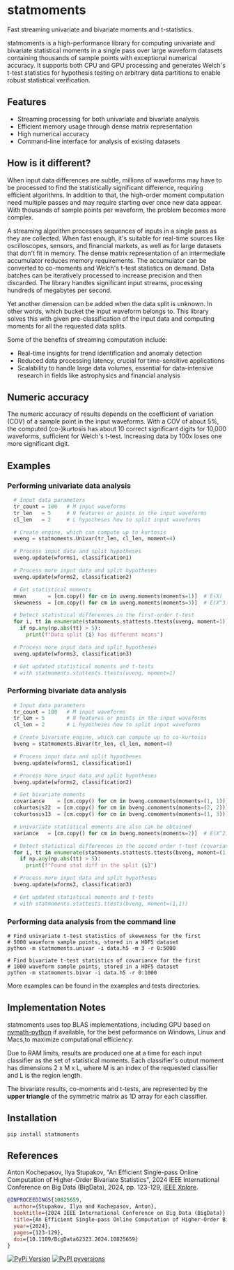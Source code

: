 # statmoments

Fast streaming univariate and bivariate moments and t-statistics.

statmoments is a high-performance library for computing univariate and bivariate statistical moments in a single pass over large waveform datasets containing thousands of sample points with exceptional numerical accuracy. It supports both CPU and GPU processing and generates Welch's t-test statistics for hypothesis testing on arbitrary data partitions to enable robust statistical verification.

## Features

- Streaming processing for both univariate and bivariate analysis
- Efficient memory usage through dense matrix representation
- High numerical accuracy
- Command-line interface for analysis of existing datasets

## How is it different?

When input data differences are subtle, millions of waveforms may have to be processed to find the statistically significant difference, requiring efficient algorithms. In addition to that, the high-order moment computation need multiple passes and may require starting over once new data appear. With thousands of sample points per waveform, the problem becomes more complex.

A streaming algorithm processes sequences of inputs in a single pass as they are collected. When fast enough, it's suitable for real-time sources like oscilloscopes, sensors, and financial markets, as well as for large datasets that don't fit in memory. The dense matrix representation of an intermediate accumulator reduces memory requirements. The accumulator can be converted to co-moments and Welch's t-test statistics on demand. Data batches can be iteratively processed to increase precision and then discarded. The library handles significant input streams, processing hundreds of megabytes per second.

Yet another dimension can be added when the data split is unknown. In other words, which bucket the input waveform belongs to. This library solves this with given pre-classification of the input data and computing moments for all the requested data splits.

Some of the benefits of streaming computation include:

- Real-time insights for trend identification and anomaly detection
- Reduced data processing latency, crucial for time-sensitive applications
- Scalability to handle large data volumes, essential for data-intensive research in fields like astrophysics and financial analysis

## Numeric accuracy

The numeric accuracy of results depends on the coefficient of variation (COV) of a sample point in the input waveforms. With a COV of about 5%, the computed (co-)kurtosis has about 10 correct significant digits for 10,000 waveforms, sufficient for Welch's t-test. Increasing data by 100x loses one more significant digit.

## Examples

### Performing univariate data analysis

```python
  # Input data parameters
  tr_count = 100   # M input waveforms
  tr_len   = 5     # N features or points in the input waveforms
  cl_len   = 2     # L hypotheses how to split input waveforms

  # Create engine, which can compute up to kurtosis
  uveng = statmoments.Univar(tr_len, cl_len, moment=4)

  # Process input data and split hypotheses
  uveng.update(wforms1, classification1)

  # Process more input data and split hypotheses
  uveng.update(wforms2, classification2)

  # Get statistical moments
  mean       = [cm.copy() for cm in uveng.moments(moments=1)]  # E(X)
  skeweness  = [cm.copy() for cm in uveng.moments(moments=3)]  # E(X^3)

  # Detect statistical differences in the first-order t-test
  for i, tt in enumerate(statmoments.stattests.ttests(uveng, moment=1)):
    if np.any(np.abs(tt) > 5):
      print(f"Data split {i} has different means")

  # Process more input data and split hypotheses
  uveng.update(wforms3, classification3)

  # Get updated statistical moments and t-tests
  # with statmoments.stattests.ttests(uveng, moment=1)
```

### Performing bivariate data analysis

```python
  # Input data parameters
  tr_count = 100   # M input waveforms
  tr_len = 5       # N features or points in the input waveforms
  cl_len = 2       # L hypotheses how to split input waveforms

  # Create bivariate engine, which can compute up to co-kurtosis
  bveng = statmoments.Bivar(tr_len, cl_len, moment=4)

  # Process input data and split hypotheses
  bveng.update(wforms1, classification1)

  # Process more input data and split hypotheses
  bveng.update(wforms2, classification2)

  # Get bivariate moments
  covariance    = [cm.copy() for cm in bveng.comoments(moments=(1, 1))]  # E(X Y)
  cokurtosis22  = [cm.copy() for cm in bveng.comoments(moments=(2, 2))]  # E(X^2 Y^2)
  cokurtosis13  = [cm.copy() for cm in bveng.comoments(moments=(1, 3))]  # E(X^1 Y^3)

  # univariate statistical moments are also can be obtained
  variance   = [cm.copy() for cm in bveng.moments(moments=2)]  # E(X^2)

  # Detect statistical differences in the second order t-test (covariances)
  for i, tt in enumerate(statmoments.stattests.ttests(bveng, moment=(1,1))):
    if np.any(np.abs(tt) > 5):
      print(f"Found stat diff in the split {i}")

  # Process more input data and split hypotheses
  bveng.update(wforms3, classification3)

  # Get updated statistical moments and t-tests
  # with statmoments.stattests.ttests(bveng, moment=(1,1))
```

### Performing data analysis from the command line

```shell
# Find univariate t-test statistics of skeweness for the first
# 5000 waveform sample points, stored in a HDF5 dataset
python -m statmoments.univar -i data.h5 -m 3 -r 0:5000

# Find bivariate t-test statistics of covariance for the first
# 1000 waveform sample points, stored in a HDF5 dataset
python -m statmoments.bivar -i data.h5 -r 0:1000
```

More examples can be found in the examples and tests directories.

## Implementation Notes

statmoments uses top BLAS implementations, including GPU based on [nvmath-python](https://github.com/NVIDIA/nvmath-python) if available, for the best peformance on Windows, Linux and Macs,to maximize computational efficiency.

Due to RAM limits, results are produced one at a time for each input classifier as the set of statistical moments. Each classifier's output moment has dimensions 2 x M x L, where M is an index of the requested classifier and L is the region length.

The bivariate results, co-moments and t-tests, are represented by the **upper triangle** of the symmetric matrix as 1D array for each classifier.

## Installation

```shell
pip install statmoments
```

## References

Anton Kochepasov, Ilya Stupakov, "An Efficient Single-pass Online Computation of Higher-Order Bivariate Statistics", 2024 IEEE International Conference on Big Data (BigData), 2024, pp. 123-129, [IEEE Xplore](https://ieeexplore.ieee.org/abstract/document/10825659).

```bibtex
@INPROCEEDINGS{10825659,
  author={Stupakov, Ilya and Kochepasov, Anton},
  booktitle={2024 IEEE International Conference on Big Data (BigData)},
  title={An Efficient Single-pass Online Computation of Higher-Order Bivariate Statistics},
  year={2024},
  pages={123-129},
  doi={10.1109/BigData62323.2024.10825659}
}
```

[![PyPi Version](https://img.shields.io/pypi/v/statmoments.svg?style=flat-square)](https://pypi.org/project/statmoments/)
[![PyPI pyversions](https://img.shields.io/pypi/pyversions/statmoments.svg?style=flat-square)](https://pypi.org/project/statmoments/)
